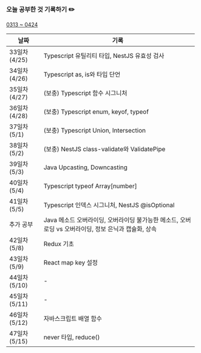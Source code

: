 ### 오늘 공부한 것 기록하기 ✏️
[0313 ~ 0424](https://github.com/techeer-TIL-group/yu-heejin/blob/main/Log/0313-0424.md)

| 날짜 | 기록 |
| --- | --- |
| 33일차 (4/25) | Typescript 유틸리티 타입, NestJS 유효성 검사 |
| 34일차 (4/26) | Typescript as, is와 타입 단언 |
| 35일차 (4/27) | (보충) Typescript 함수 시그니처 |
| 36일차 (4/28) | (보충) Typescript enum, keyof, typeof |
| 37일차 (5/1) | (보충) Typescript Union, Intersection |
| 38일차 (5/2) | (보충) NestJS class-validate와 ValidatePipe |
| 39일차 (5/3) | Java Upcasting, Downcasting |
| 40일차 (5/4) | Typescript typeof Array[number] |
| 41일차 (5/5) | Typescript 인덱스 시그니처, NestJS @isOptional |
| 추가 공부 | Java 메소드 오버라이딩, 오버라이딩 불가능한 메소드, 오버로딩 vs 오버라이딩, 정보 은닉과 캡슐화, 상속 |
| 42일차 (5/8) | Redux 기초 |
| 43일차 (5/9) | React map key 설정 |
| 44일차 (5/10) | -|
| 45일차 (5/11) | - |
| 46일차 (5/12) | 자바스크립트 배열 함수 |
| 47일차 (5/15) | never 타입, reduce() |